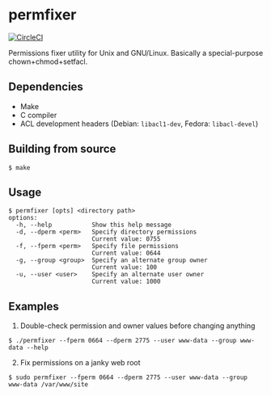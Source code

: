 # permfixer

[![CircleCI](https://circleci.com/gh/t-richards/permfixer.svg?style=svg)](https://circleci.com/gh/t-richards/permfixer)

Permissions fixer utility for Unix and GNU/Linux. Basically a special-purpose chown+chmod+setfacl.

## Dependencies

 - Make
 - C compiler
 - ACL development headers (Debian: `libacl1-dev`, Fedora: `libacl-devel`)

## Building from source

```
$ make
```

## Usage

```
$ permfixer [opts] <directory path>
options:
  -h, --help           Show this help message
  -d, --dperm <perm>   Specify directory permissions
                       Current value: 0755
  -f, --fperm <perm>   Specify file permissions
                       Current value: 0644
  -g, --group <group>  Specify an alternate group owner
                       Current value: 100
  -u, --user <user>    Specify an alternate user owner
                       Current value: 1000

```

## Examples

1. Double-check permission and owner values before changing anything

```
$ ./permfixer --fperm 0664 --dperm 2775 --user www-data --group www-data --help
```

2. Fix permissions on a janky web root

```
$ sudo permfixer --fperm 0664 --dperm 2775 --user www-data --group www-data /var/www/site
```
